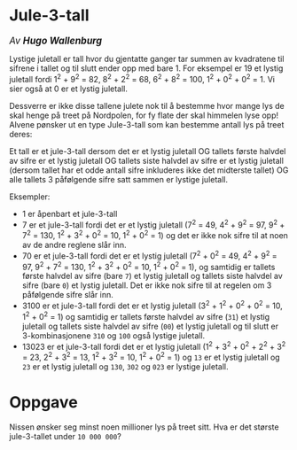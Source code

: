 # Jule-3-tall
<big>*Av* ***Hugo Wallenburg***</big>

Lystige juletall er tall hvor du gjentatte ganger tar summen av kvadratene til sifrene i tallet og til slutt ender opp med bare 1. For eksempel er 19 et lystig juletall fordi 1<sup>2</sup> + 9<sup>2</sup> = 82, 8<sup>2</sup> + 2<sup>2</sup> = 68, 6<sup>2</sup> + 8<sup>2</sup> = 100, 1<sup>2</sup> + 0<sup>2</sup> + 0<sup>2</sup> = 1. Vi sier også at 0 er et lystig juletall.

Dessverre er ikke disse tallene julete nok til å bestemme hvor mange lys de skal henge på treet på Nordpolen, for fy flate der skal himmelen lyse opp! Alvene pønsker ut en type Jule-3-tall som kan bestemme antall lys på treet deres:

Et tall er et jule-3-tall dersom det er et lystig juletall OG tallets første halvdel av sifre er et lystig juletall OG tallets siste halvdel av sifre er et lystig juletall (dersom tallet har et odde antall sifre inkluderes ikke det midterste tallet) OG alle tallets 3 påfølgende sifre satt sammen er lystige juletall.

Eksempler:

* 1 er åpenbart et jule-3-tall
* 7 er et jule-3-tall fordi det er et lystig juletall (7<sup>2</sup> = 49, 4<sup>2</sup> + 9<sup>2</sup> = 97, 9<sup>2</sup> + 7<sup>2</sup> = 130, 1<sup>2</sup> + 3<sup>2</sup> + 0<sup>2</sup> = 10, 1<sup>2</sup> + 0<sup>2</sup> = 1) og det er ikke nok sifre til at noen av de andre reglene slår inn.
* 70 er et jule-3-tall fordi det er et lystig juletall (7<sup>2</sup> + 0<sup>2</sup> = 49, 4<sup>2</sup> + 9<sup>2</sup> = 97, 9<sup>2</sup> + 7<sup>2</sup> = 130, 1<sup>2</sup> + 3<sup>2</sup> + 0<sup>2</sup> = 10, 1<sup>2</sup> + 0<sup>2</sup> = 1), og samtidig er tallets første halvdel av sifre (bare ```7```) et lystig juletall og tallets siste halvdel av sifre (bare ```0```) et lystig juletall. Det er ikke nok sifre til at regelen om 3 påfølgende sifre slår inn.
* 3100 er et jule-3-tall fordi det er et lystig juletall (3<sup>2</sup> + 1<sup>2</sup> + 0<sup>2</sup> + 0<sup>2</sup> = 10, 1<sup>2</sup> + 0<sup>2</sup> = 1) og samtidig er tallets første halvdel av sifre (```31```) et lystig juletall og tallets siste halvdel av sifre (```00```) et lystig juletall og til slutt er 3-kombinasjonene ```310``` og ```100``` også lystige juletall.
* 13023 er et jule-3-tall fordi det er et lystig juletall (1<sup>2</sup> + 3<sup>2</sup> + 0<sup>2</sup> + 2<sup>2</sup> + 3<sup>2</sup> = 23, 2<sup>2</sup> + 3<sup>2</sup> = 13, 1<sup>2</sup> + 3<sup>2</sup> = 10, 1<sup>2</sup> + 0<sup>2</sup> = 1) og ```13``` er et lystig juletall og ```23``` er et lystig juletall og ```130```, ```302``` og ```023``` er lystige juletall.

# Oppgave
Nissen ønsker seg minst noen millioner lys på treet sitt. Hva er det største jule-3-tallet under ```10 000 000```?